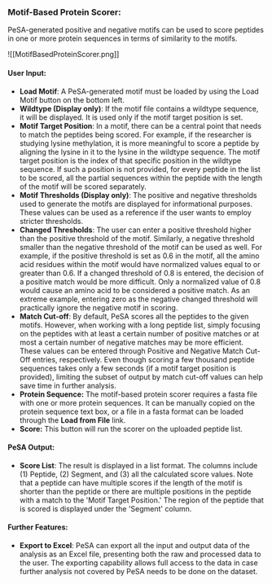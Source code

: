 ### Motif-Based Protein Scorer:
PeSA-generated positive and negative motifs can be used to score peptides in one or more protein sequences in terms of similarity to the motifs.

![[MotifBasedProteinScorer.png]]

#### User Input:
- **Load Motif**: A PeSA-generated motif must be loaded by using the Load Motif button on the bottom left.
- **Wildtype (Display only)**: If the motif file contains a wildtype sequence, it will be displayed. It is used only if the motif target position is set.
- **Motif Target Position**: In a motif, there can be a central point that needs to match the peptides being scored. For example, if the researcher is studying lysine methylation, it is more meaningful to score a peptide by aligning the lysine in it to the lysine in the wildtype sequence. The motif target position is the index of that specific position in the wildtype sequence. If such a position is not provided, for every peptide in the list to be scored, all the partial sequences within the peptide with the length of the motif will be scored separately.
- **Motif Thresholds (Display only)**: The positive and negative thresholds used to generate the motifs are displayed for informational purposes. These values can be used as a reference if the user wants to employ stricter thresholds.
- **Changed Thresholds**: The user can enter a positive threshold higher than the positive threshold of the motif. Similarly, a negative threshold smaller than the negative threshold of the motif can be used as well. For example, if the positive threshold is set as 0.6 in the motif, all the amino acid residues within the motif would have normalized values equal to or greater than 0.6. If a changed threshold of 0.8 is entered, the decision of a positive match would be more difficult. Only a normalized value of 0.8 would cause an amino acid to be considered a positive match. As an extreme example, entering zero as the negative changed threshold will practically ignore the negative motif in scoring.
- **Match Cut-off**: By default, PeSA scores all the peptides to the given motifs. However, when working with a long peptide list, simply focusing on the peptides with at least a certain number of positive matches or at most a certain number of negative matches may be more efficient. These values can be entered through Positive and Negative Match Cut-Off entries, respectively. Even though scoring a few thousand peptide sequences takes only a few seconds (if a motif target position is provided), limiting the subset of output by match cut-off values can help save time in further analysis.
- **Protein Sequence:** The motif-based protein scorer requires a fasta file with one or more protein sequences. It can be manually copied on the protein sequence text box, or a file in a fasta format can be loaded through the **Load from File** link.
- **Score:** This button will run the scorer on the uploaded peptide list.

#### PeSA Output:
- **Score List**: The result is displayed in a list format. The columns include (1) Peptide, (2) Segment, and (3) all the calculated score values. Note that a peptide can have multiple scores if the length of the motif is shorter than the peptide or there are multiple positions in the peptide with a match to the 'Motif Target Position.' The region of the peptide that is scored is displayed under the 'Segment' column.

#### Further Features:
- **Export to Excel**: PeSA can export all the input and output data of the analysis as an Excel file, presenting both the raw and processed data to the user. The exporting capability allows full access to the data in case further analysis not covered by PeSA needs to be done on the dataset.